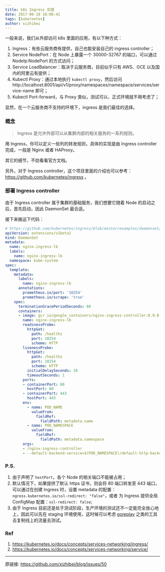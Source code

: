 ```yaml
---
title: k8s Ingress 实践
date: 2017-06-10 16:06:41
tags: [kubernetes]
author: xizhibei
---
```

一般来说，我们从外部访问 k8s 里面的应用，有以下种方式：

1. Ingress：有些云服务商有提供，自己也能安装自己的 ingress controller；
2. Service NodePort：在 Node 上暴露一个 30000-32767 的端口，可以通过 NodeIp:NodePort 的方式访问；
3. Service LoadBalancer：取决于云服务商，目前似乎只有 AWS、GCE 以及国内的阿里云有提供；
4. Kubectl Proxy：通过本地执行 `kubectl proxy`，然后访问 http://localhost:8001/api/v1/proxy/namespaces/namespace/services/service-name 即可；
5. Kubectl Port-forward，与 Proxy 类似，测试可以，正式环境就不用考虑了；

显然，在一个云服务商不支持的环境下，ingress 是我们最佳的选择。

### 概念
> Ingress 是允许外部可以从集群内部的相关服务的一系列规则。

用 Ingress，你可以定义一些列的转发规则，具体的实现是由 Ingress controller 完成，一般是 Nginx 或者 HAProxy。

其它的细节，不妨看看官方文档。

另外，对于 Ingress controller，这个项目里面的介绍也可以参考：https://github.com/kubernetes/ingress 。

### 部署 Ingress controller
由于 Ingress controller 属于集群的基础服务，我们想要它随着 Node 的启动之后，首先启动，因此 DaemonSet 最合适。

接下来搬运下代码：

```yml
# https://github.com/kubernetes/ingress/blob/master/examples/daemonset/nginx/nginx-ingress-daemonset.yaml
apiVersion: extensions/v1beta1
kind: DaemonSet
metadata:
  name: nginx-ingress-lb
  labels:
    name: nginx-ingress-lb
  namespace: kube-system
spec:
  template:
    metadata:
      labels:
        name: nginx-ingress-lb
      annotations:
        prometheus.io/port: '10254'
        prometheus.io/scrape: 'true'
    spec:
      terminationGracePeriodSeconds: 60
      containers:
      - image: gcr.io/google_containers/nginx-ingress-controller:0.9.0-beta.7
        name: nginx-ingress-lb
        readinessProbe:
          httpGet:
            path: /healthz
            port: 10254
            scheme: HTTP
        livenessProbe:
          httpGet:
            path: /healthz
            port: 10254
            scheme: HTTP
          initialDelaySeconds: 10
          timeoutSeconds: 1
        ports:
        - containerPort: 80
          hostPort: 80
        - containerPort: 443
          hostPort: 443
        env:
          - name: POD_NAME
            valueFrom:
              fieldRef:
                fieldPath: metadata.name
          - name: POD_NAMESPACE
            valueFrom:
              fieldRef:
                fieldPath: metadata.namespace
        args:
        - /nginx-ingress-controller
        - --default-backend-service=$(POD_NAMESPACE)/default-http-backend
```

### P.S.
1. 由于声明了 `hostPort`，各个 Node 的相关端口不能被占用；
2. 默认情况下，如果提供了默认 https 证书，则会将 80 端口转发至 443 端口，可以通过在创建 Ingress 时，设置 metadata 的配置：`ngress.kubernetes.io/ssl-redirect: "false"`，或者 为 Ingress 提供全局 ConfigMap 配置：`ssl-redirect: false`;
3. 由于 Ingress 目前还是处于测试阶段，生产环境的测试还不一定能完全放心地上，因此可以先在 staging 环境使用，这时候可以考虑 [goreplay](https://github.com/buger/goreplay) 之类的工具去复制线上的流量去测试。

### Ref
1. https://kubernetes.io/docs/concepts/services-networking/ingress/
2. https://kubernetes.io/docs/concepts/services-networking/service/


***
原链接: https://github.com/xizhibei/blog/issues/50
